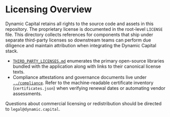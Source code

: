 # Licensing Overview

Dynamic Capital retains all rights to the source code and assets in this
repository. The proprietary license is documented in the root-level `LICENSE`
file. This directory collects references for components that ship under
separate third-party licenses so downstream teams can perform due diligence and
maintain attribution when integrating the Dynamic Capital stack.

- [`THIRD_PARTY_LICENSES.md`](THIRD_PARTY_LICENSES.md) enumerates the primary
  open-source libraries bundled with the application along with links to their
  canonical license texts.
- Compliance attestations and governance documents live under
  [`../compliance`](../compliance). Refer to the machine-readable certificate
  inventory (`certificates.json`) when verifying renewal dates or automating
  vendor assessments.

Questions about commercial licensing or redistribution should be directed to
`legal@dynamic.capital`.
